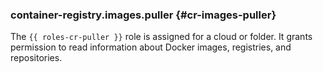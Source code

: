 ### container-registry.images.puller {#cr-images-puller}

The `{{ roles-cr-puller }}` role is assigned for a cloud or folder.
It grants permission to read information about Docker images, registries, and repositories.
